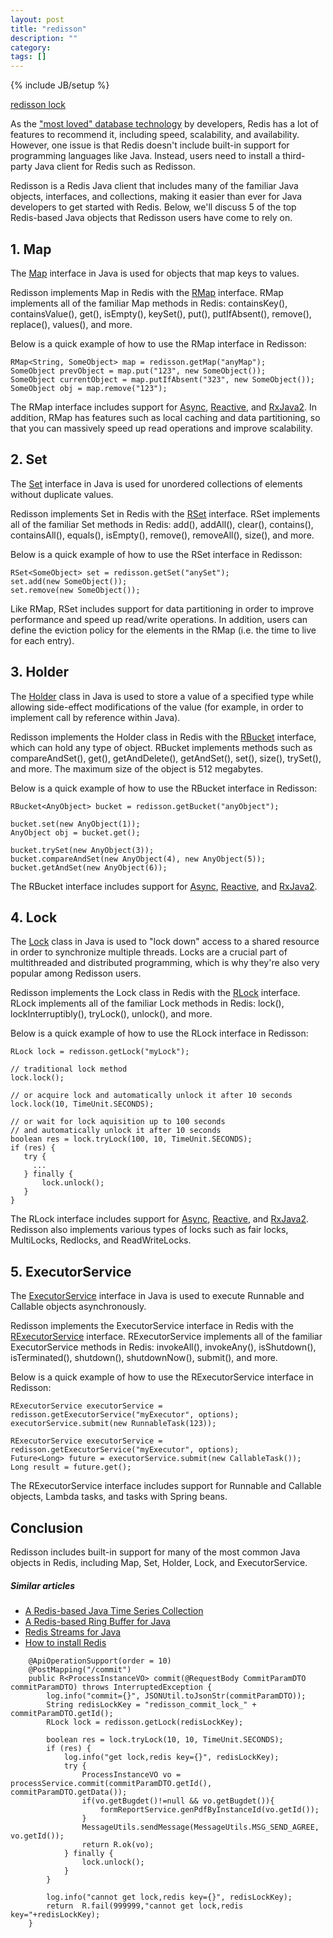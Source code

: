 ```yaml
---
layout: post
title: "redisson"
description: ""
category: 
tags: []
---
```

{% include JB/setup %}

[redisson lock](https://redisson.org/articles/the-top-5-redis-based-objects-used-in-java.html)

As the ["most loved" database technology](https://insights.stackoverflow.com/survey/2019) by developers, Redis has a lot of features to recommend it, including speed, scalability, and availability. However, one issue is that Redis doesn't include built-in support for programming languages like Java. Instead, users need to install a third-party Java client for Redis such as Redisson.

Redisson is a Redis Java client that includes many of the familiar Java objects, interfaces, and collections, making it easier than ever for Java developers to get started with Redis. Below, we'll discuss 5 of the top Redis-based Java objects that Redisson users have come to rely on.

## 1\. Map

The [Map](https://docs.oracle.com/javase/8/docs/api/java/util/Map.html) interface in Java is used for objects that map keys to values.

Redisson implements Map in Redis with the [RMap](https://www.javadoc.io/doc/org.redisson/redisson/latest/org/redisson/api/RMap.html) interface. RMap implements all of the familiar Map methods in Redis: containsKey(), containsValue(), get(), isEmpty(), keySet(), put(), putIfAbsent(), remove(), replace(), values(), and more.

Below is a quick example of how to use the RMap interface in Redisson:

```
RMap<String, SomeObject> map = redisson.getMap("anyMap");
SomeObject prevObject = map.put("123", new SomeObject());
SomeObject currentObject = map.putIfAbsent("323", new SomeObject());
SomeObject obj = map.remove("123");
```

The RMap interface includes support for [Async](https://www.javadoc.io/doc/org.redisson/redisson/latest/org/redisson/api/RMapAsync.html), [Reactive](https://www.javadoc.io/doc/org.redisson/redisson/latest/org/redisson/api/RMapReactive.html), and [RxJava2](https://www.javadoc.io/doc/org.redisson/redisson/latest/org/redisson/api/RMapRx.html). In addition, RMap has features such as local caching and data partitioning, so that you can massively speed up read operations and improve scalability.

## 2\. Set

The [Set](https://docs.oracle.com/javase/7/docs/api/java/util/Set.html) interface in Java is used for unordered collections of elements without duplicate values.

Redisson implements Set in Redis with the [RSet](https://www.javadoc.io/doc/org.redisson/redisson/latest/org/redisson/api/RSet.html) interface. RSet implements all of the familiar Set methods in Redis: add(), addAll(), clear(), contains(), containsAll(), equals(), isEmpty(), remove(), removeAll(), size(), and more.

Below is a quick example of how to use the RSet interface in Redisson:

```
RSet<SomeObject> set = redisson.getSet("anySet");
set.add(new SomeObject());
set.remove(new SomeObject());
```

Like RMap, RSet includes support for data partitioning in order to improve performance and speed up read/write operations. In addition, users can define the eviction policy for the elements in the RMap (i.e. the time to live for each entry).

## 3\. Holder

The [Holder](https://docs.oracle.com/javase/8/docs/api/javax/xml/ws/Holder.html) class in Java is used to store a value of a specified type while allowing side-effect modifications of the value (for example, in order to implement call by reference within Java).

Redisson implements the Holder class in Redis with the [RBucket](https://www.javadoc.io/doc/org.redisson/redisson/latest/org/redisson/api/RBucket.html) interface, which can hold any type of object. RBucket implements methods such as compareAndSet(), get(), getAndDelete(), getAndSet(), set(), size(), trySet(), and more. The maximum size of the object is 512 megabytes.

Below is a quick example of how to use the RBucket interface in Redisson:

```
RBucket<AnyObject> bucket = redisson.getBucket("anyObject");

bucket.set(new AnyObject(1));
AnyObject obj = bucket.get();

bucket.trySet(new AnyObject(3));
bucket.compareAndSet(new AnyObject(4), new AnyObject(5));
bucket.getAndSet(new AnyObject(6));
```

The RBucket interface includes support for [Async](https://www.javadoc.io/doc/org.redisson/redisson/latest/org/redisson/api/RBucketAsync.html), [Reactive](https://www.javadoc.io/doc/org.redisson/redisson/latest/org/redisson/api/RBucketReactive.html), and [RxJava2](https://www.javadoc.io/doc/org.redisson/redisson/latest/org/redisson/api/RBucketRx.html).

## 4\. Lock

The [Lock](https://docs.oracle.com/javase/7/docs/api/java/util/concurrent/locks/Lock.html) class in Java is used to "lock down" access to a shared resource in order to synchronize multiple threads. Locks are a crucial part of multithreaded and distributed programming, which is why they're also very popular among Redisson users.

Redisson implements the Lock class in Redis with the [RLock](https://www.javadoc.io/doc/org.redisson/redisson/3.11.6/org/redisson/api/RLock.html) interface. RLock implements all of the familiar Lock methods in Redis: lock(), lockInterruptibly(), tryLock(), unlock(), and more.

Below is a quick example of how to use the RLock interface in Redisson:

```
RLock lock = redisson.getLock("myLock");

// traditional lock method
lock.lock();

// or acquire lock and automatically unlock it after 10 seconds
lock.lock(10, TimeUnit.SECONDS);

// or wait for lock aquisition up to 100 seconds 
// and automatically unlock it after 10 seconds
boolean res = lock.tryLock(100, 10, TimeUnit.SECONDS);
if (res) {
   try {
     ...
   } finally {
       lock.unlock();
   }
}
```

The RLock interface includes support for [Async](https://www.javadoc.io/doc/org.redisson/redisson/3.11.6/org/redisson/api/RLockAsync.html), [Reactive](https://www.javadoc.io/doc/org.redisson/redisson/3.11.6/org/redisson/api/RLockReactive.html), and [RxJava2](https://www.javadoc.io/doc/org.redisson/redisson/3.11.6/org/redisson/api/RLockRx.html). Redisson also implements various types of locks such as fair locks, MultiLocks, Redlocks, and ReadWriteLocks.

## 5\. ExecutorService

The [ExecutorService](https://docs.oracle.com/javase/7/docs/api/java/util/concurrent/ExecutorService.html) interface in Java is used to execute Runnable and Callable objects asynchronously.

Redisson implements the ExecutorService interface in Redis with the [RExecutorService](https://www.javadoc.io/doc/org.redisson/redisson/3.5.0/org/redisson/api/RExecutorService.html) interface. RExecutorService implements all of the familiar ExecutorService methods in Redis: invokeAll(), invokeAny(), isShutdown(), isTerminated(), shutdown(), shutdownNow(), submit(), and more.

Below is a quick example of how to use the RExecutorService interface in Redisson:

```
RExecutorService executorService = redisson.getExecutorService("myExecutor", options);
executorService.submit(new RunnableTask(123));

RExecutorService executorService = redisson.getExecutorService("myExecutor", options);
Future<Long> future = executorService.submit(new CallableTask());
Long result = future.get();
```

The RExecutorService interface includes support for Runnable and Callable objects, Lambda tasks, and tasks with Spring beans.

## Conclusion

Redisson includes built-in support for many of the most common Java objects in Redis, including Map, Set, Holder, Lock, and ExecutorService.

##### Similar articles

- [A Redis-based Java Time Series Collection](https://redisson.org/articles/redis-based-java-time-series-collection.html)
- [A Redis-based Ring Buffer for Java](https://redisson.org/articles/redis-based-ring-buffer-for-java.html)
- [Redis Streams for Java](https://redisson.org/articles/redis-streams-for-java.html)
- [How to install Redis](https://redisson.org/articles/how-to-install-redis.html)



```
    @ApiOperationSupport(order = 10)
    @PostMapping("/commit")
    public R<ProcessInstanceVO> commit(@RequestBody CommitParamDTO commitParamDTO) throws InterruptedException {
        log.info("commit={}", JSONUtil.toJsonStr(commitParamDTO));
        String redisLockKey = "redisson_commit_lock_" + commitParamDTO.getId();
        RLock lock = redisson.getLock(redisLockKey);

        boolean res = lock.tryLock(10, 10, TimeUnit.SECONDS);
        if (res) {
            log.info("get lock,redis key={}", redisLockKey);
            try {
                ProcessInstanceVO vo = processService.commit(commitParamDTO.getId(), commitParamDTO.getData());
                if(vo.getBugdet()!=null && vo.getBugdet()){
                    formReportService.genPdfByInstanceId(vo.getId());
                }
                MessageUtils.sendMessage(MessageUtils.MSG_SEND_AGREE, vo.getId());
                return R.ok(vo);
            } finally {
                lock.unlock();
            }
        }

        log.info("cannot get lock,redis key={}", redisLockKey);
        return  R.fail(999999,"cannot get lock,redis key="+redisLockKey);
    }
```